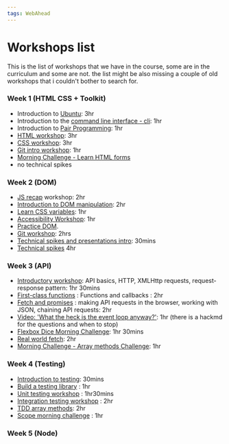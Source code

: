 ```yaml
---
tags: WebAhead
---
```


# Workshops list

This is the list of workshops that we have in the course, some are in the curriculum and some are not.
the list might be also missing a couple of old workshops that i couldn't bother to search for.

### Week 1 (HTML CSS + Toolkit)

- Introduction to [Ubuntu](https://github.com/WebAhead/ubuntu-intro/): 3hr
- Introduction to the [command line interface - cli](https://github.com/WebAhead/cli-intro): 1hr
- Introduction to [Pair Programming](./pair-programming.md): 1hr
- [HTML workshop](https://github.com/WebAhead/html-workshop/): 3hr
- [CSS workshop](https://github.com/WebAhead/css-workshop/): 3hr
- [Git intro workshop](https://docs.google.com/presentation/d/1mu0WhcOG9poJrLlHmWV7ix2dNrFSYWw3BkpjbY0D0gE/edit?usp=sharing): 1hr
- [Morning Challenge - Learn HTML forms](https://github.com/oliverjam/learn-html-forms/)
- no technical spikes


### Week 2 (DOM)

- [JS recap](https://github.com/WebAhead/js-recap) workshop: 2hr
- [Introduction to DOM manipulation](./dom-intro.md): 2hr
- [Learn CSS variables](https://github.com/WebAhead/master-reference/blob/master/coursebook/week-2/dom-manipulation-ws.md): 1hr
- [Accessibility Workshop](https://github.com/foundersandcoders/web-accessibility/blob/master/putting-yourself-in-someone-elses-shoes.md): 1hr
- [Practice DOM](https://github.com/WebAhead/practice-dom).
- [Git workshop](https://github.com/foundersandcoders/git-workflow-workshop-for-two): 2hrs
- [Technical spikes and presentations intro](https://founders-and-coders.gitbook.io/coursebook/student-handbook/spikes): 30mins 
- [Technical spikes](https://hackmd.io/@EwoSz9j0TESPquoLzQMY_w/S11XEHoC8) 4hr

### Week 3 (API)

- [Introductory workshop](https://github.com/shiryz/api-workshop): API basics, HTTP, XMLHttp requests, request-response pattern: 1hr 30mins
- [First-class functions](https://github.com/oliverjam/first-class-functions) : Functions and callbacks : 2hr
- [Fetch and promises](https://github.com/oliverjam/learn-fetch/) : making API requests in the browser, working with JSON, chaining API requests: 2hr
- [Video: 'What the heck is the event loop anyway?'](https://www.youtube.com/watch?v=8aGhZQkoFbQ&t=5s): 1hr (there is a hackmd for the questions and when to stop)
- [Flexbox Dice Morning Challenge](https://github.com/smarthutza/flexbox-workshop): 1hr 30mins
- [Real world fetch](https://github.com/oliverjam/real-world-fetch): 2hr
- [Morning Challenge - Array methods Challenge](https://github.com/WebAhead/array-methods): 1hr

### Week 4 (Testing)
- [Introduction to testing](https://docs.google.com/presentation/d/1t9iD7JpWQsCu3tlb7fSojiu4ypKbyOZkeX87ZK-MUhY/edit?usp=sharing): 30mins
- [Build a testing library](https://github.com/oliverjam/learn-testing/) : 1hr
- [Unit testing workshop](https://github.com/oliverjam/learn-unit-testing) : 1hr30mins
- [Integration testing workshop](https://github.com/oliverjam/learn-integration-testing) : 2hr
- [TDD array methods](https://github.com/oliverjam/tdd-array-methods): 2hr
- [Scope morning challenge](https://github.com/oliverjam/js-scope-challenge) : 1hr

### Week 5 (Node)
